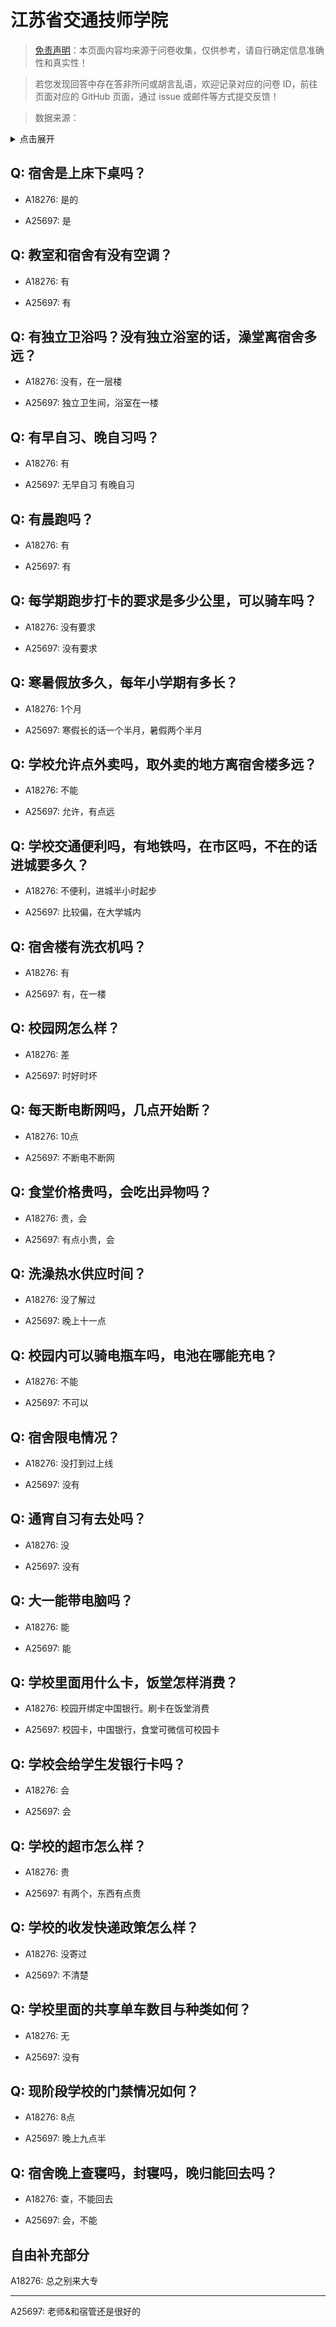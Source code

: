 # 江苏省交通技师学院

> [免责声明](https://colleges.chat/#_3)：本页面内容均来源于问卷收集，仅供参考，请自行确定信息准确性和真实性！

> 若您发现回答中存在答非所问或胡言乱语，欢迎记录对应的问卷 ID，前往页面对应的 GitHub 页面，通过 issue 或邮件等方式提交反馈！

> 数据来源：

<details><summary>点击展开</summary>
<ul>
<li>A18276: 匿名 (2023 年 06 月)</li>
<li>A25697: 匿名 (2024 年 07 月)</li>
</ul>
</details>

## Q: 宿舍是上床下桌吗？

- A18276: 是的

- A25697: 是

## Q: 教室和宿舍有没有空调？

- A18276: 有

- A25697: 有

## Q: 有独立卫浴吗？没有独立浴室的话，澡堂离宿舍多远？

- A18276: 没有，在一层楼

- A25697: 独立卫生间，浴室在一楼

## Q: 有早自习、晚自习吗？

- A18276: 有

- A25697: 无早自习 有晚自习

## Q: 有晨跑吗？

- A18276: 有

- A25697: 有

## Q: 每学期跑步打卡的要求是多少公里，可以骑车吗？

- A18276: 没有要求

- A25697: 没有要求

## Q: 寒暑假放多久，每年小学期有多长？

- A18276: 1个月

- A25697: 寒假长的话一个半月，暑假两个半月

## Q: 学校允许点外卖吗，取外卖的地方离宿舍楼多远？

- A18276: 不能

- A25697: 允许，有点远

## Q: 学校交通便利吗，有地铁吗，在市区吗，不在的话进城要多久？

- A18276: 不便利，进城半小时起步

- A25697: 比较偏，在大学城内

## Q: 宿舍楼有洗衣机吗？

- A18276: 有

- A25697: 有，在一楼

## Q: 校园网怎么样？

- A18276: 差

- A25697: 时好时坏

## Q: 每天断电断网吗，几点开始断？

- A18276: 10点

- A25697: 不断电不断网

## Q: 食堂价格贵吗，会吃出异物吗？

- A18276: 贵，会

- A25697: 有点小贵，会

## Q: 洗澡热水供应时间？

- A18276: 没了解过

- A25697: 晚上十一点

## Q: 校园内可以骑电瓶车吗，电池在哪能充电？

- A18276: 不能

- A25697: 不可以

## Q: 宿舍限电情况？

- A18276: 没打到过上线

- A25697: 没有

## Q: 通宵自习有去处吗？

- A18276: 没

- A25697: 没有

## Q: 大一能带电脑吗？

- A18276: 能

- A25697: 能

## Q: 学校里面用什么卡，饭堂怎样消费？

- A18276: 校园开绑定中国银行。刷卡在饭堂消费

- A25697: 校园卡，中国银行，食堂可微信可校园卡

## Q: 学校会给学生发银行卡吗？

- A18276: 会

- A25697: 会

## Q: 学校的超市怎么样？

- A18276: 贵

- A25697: 有两个，东西有点贵

## Q: 学校的收发快递政策怎么样？

- A18276: 没寄过

- A25697: 不清楚

## Q: 学校里面的共享单车数目与种类如何？

- A18276: 无

- A25697: 没有

## Q: 现阶段学校的门禁情况如何？

- A18276: 8点

- A25697: 晚上九点半

## Q: 宿舍晚上查寝吗，封寝吗，晚归能回去吗？

- A18276: 查，不能回去

- A25697: 会，不能

## 自由补充部分

A18276: 总之别来大专

***

A25697: 老师&和宿管还是很好的